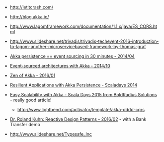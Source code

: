 - http://letitcrash.com/
- http://blog.akka.io/




- http://www.lagomframework.com/documentation/1.1.x/java/ES_CQRS.html

- http://www.slideshare.net/trivadis/trivadis-techevent-2016-introduction-to-lagom-another-microservicebased-framework-by-thomas-graf


- [Akka persistence == event sourcing in 30 minutes - 2014/04](http://de.slideshare.net/ktoso/akka-persistence-event-sourcing-in-30-minutes)
- [Event-sourced architectures with Akka - 2014/10](http://de.slideshare.net/SanderMak/eventsourced-architectures-with-akka)
- [Zen of Akka - 2016/01](http://de.slideshare.net/ktoso/zen-of-akka)
- [Resilient Applications with Akka Persistence - Scaladays 2014](http://de.slideshare.net/bantonsson/akka-persistencescaladays2014)
- [Easy Scalability with Akka - Scala Days 2015 from BoldRadius Solutions](http://boldradius.com/blog-post/VSQCySkAACcA4k5J/easy-scalability-with-akka) - really good article!
  - http://www.lightbend.com/activator/template/akka-dddd-cqrs
- [Dr. Roland Kuhn: Reactive Design Patterns - 2016/02](http://www.slideshare.net/inoio/dr-roland-kuhn-reactive-design-patterns) - with a Bank Transfer demo

- http://www.slideshare.net/Typesafe_Inc
